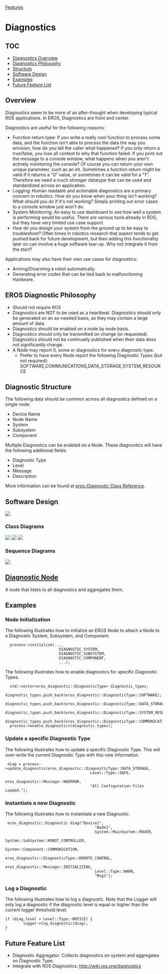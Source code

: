 [Features](../Features.md)

# Diagnostics

## TOC
- [Diagnostics Overview](#overview)
- [Diagnostics Philosophy](#eros-diagnostic-philosophy)
- [Structure](#diagnostic-structure)
- [Software Design](#software-design)
- [Examples](#examples)
- [Future Feature List](#future-feature-list)

## Overview
Diagnostics seem to be more of an after-thought when developing typical ROS applications.  In EROS, Diagnostics are front and center.

Diagnostics are useful for the following reasons:
* Function return type: If you write a really cool function to process some data, and the function isn't able to process the data the way you envision, how do you tell the caller what happened?  If you only return a true/false, you lose all context to why that function failed.  If you print out the message to a console window, what happens when you aren't actively monitoring the console?  Of course you can return your own unique parameter, such as an int.  Sometimes a function return might be valid if it returns a "0" value, or sometimes it can be valid for a "1".  Therefore we need a much stronger datatype that can be used and standardized across an application.
* Logging: Human readable and actionable diagnostics are a primary concern in robotics.  How do you know when your thing isn't working?  What should you do if it's not working?  Simply printing out error cases to a console window just won't do.
* System Monitoring: An easy to use dashboard to see how well a system is performing would be useful.  There are various tools already in ROS, but they have very limited use case support.
* How do you design your system from the ground up to be easy to troubleshoot?  Often times in robotics research that aspect tends to get pushed back for future development, but then adding this functionality later on can involve a huge software tear-up.  Why not integrate it from the start?

Applications may also have their own use cases for diagnostics:
* Arming/Disarming a robot automatically.
* Generating error codes that can be tied back to malfunctioning Hardware.

## EROS Diagnostic Philosophy
* Should not require ROS
* Diagnostics are NOT to be used as a heartbeat.  Diagnostics should only be generated on an as-needed basis, as they may contain a large amount of data.
* Diagnostics should be enabled on a node by node basis.  
* Diagnostics should only be transmitted on change (or requested).  Diagnostics should not be continually published when their data does not significantly change.
* A Node may report 0, some or diagnostics for every diagnostic type.
  * Prefer to have every Node report the following Diagnostic Types (but not required): SOFTWARE,COMMUNICATIONS,DATA_STORAGE,SYSTEM_RESOURCE

## Diagnostic Structure
The following data should be common across all diagnostics defined on a single node:
  * Device Name
  * Node Name
  * System
  * Subsystem
  * Component

Multiple Diagnostics can be enabled on a Node.  These diagnostics will have the following additional fields:
  * Diagnostic Type
  * Level
  * Message
  * Description

More information can be found at [eros::Diagnostic Class Reference](https://dgitz.github.io/eros/classeros_1_1Diagnostic.html).

## Software Design
![](../../output/Legend.png)

### Class Diagrams
![](../../../include/eros_diagnostic/doc/output/DiagnosticDefinitionClassDiagram.png)
![](../../../include/eros_diagnostic/doc/output/DiagnosticManagerClassDiagram.png)
![](../../../include/eros_diagnostic/doc/output/DiagnosticUtilityClassDiagram.png)

### Sequence Diagrams
![](../../../include/eros_diagnostic/doc/output/DiagnosticManagerSequenceDiagram.png)

## [Diagnostic Node](DiagnosticNode.md)
A node that listes to all diagnostics and aggregates them.

## Examples
### Node Initialization
The following illustrates how to initialize an EROS Node to attach a Node to a Diagnostic System, Subsystem, and Component.

```code
  process->initialize(...,
                        DIAGNOSTIC_SYSTEM,
                        DIAGNOSTIC_SUBSYSTEM,
                        DIAGNOSTIC_COMPONENT,
                        ...);
```

The following illustrates how to enable diagnostics for specific Diagnostic Types.

```code
  std::vector<eros_diagnostic::DiagnosticType> diagnostic_types;
  diagnostic_types.push_back(eros_diagnostic::DiagnosticType::SOFTWARE);
  diagnostic_types.push_back(eros_diagnostic::DiagnosticType::DATA_STORAGE);
  diagnostic_types.push_back(eros_diagnostic::DiagnosticType::SYSTEM_RESOURCE);
  diagnostic_types.push_back(eros_diagnostic::DiagnosticType::COMMUNICATIONS);
  process->enable_diagnostics(diagnostic_types);
```

### Update a specific Diagnostic Type
The following illustrates how to update a specific Diagnostic Type.  This will over-write the current Diagnostic Type with this new information.

```code
 diag = process->update_diagnostic(eros_diagnostic::DiagnosticType::DATA_STORAGE,
                                      Level::Type::INFO,
                                      eros_diagnostic::Message::NOERROR,
                                      "All Configuration Files Loaded.");
```

### Instantiate a new Diagnostic
The following illustrates how to instantiate a new Diagnostic.

```code
 eros_diagnostic::Diagnostic diag("Device1",
                                        "Node1",
                                        System::MainSystem::ROVER,
                                        System::SubSystem::ROBOT_CONTROLLER,
                                        System::Component::COMMUNICATION,
                                        eros_diagnostic::DiagnosticType::REMOTE_CONTROL,
                                        eros_diagnostic::Message::INITIALIZING,
                                        Level::Type::WARN,
                                        "Msg1");
```

### Log a Diagnostic
The following illustrates how to log a diagnostic.  Note that the Logger will only log a diagnostic if the diagnostic level is equal or higher than the current logger threshold level.

```code
if (diag.level > Level::Type::NOTICE) {
        logger->log_diagnostic(diag);
}
```


## Future Feature List
* Diagnostic Aggregator: Collects diagnostics on system and aggregates on Diagnostic Type.
* Integrate with ROS Diagnostics: http://wiki.ros.org/diagnostics
